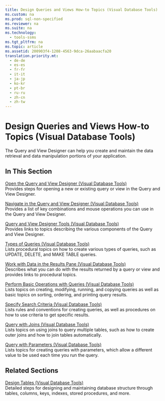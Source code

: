 ```yaml
---
title: Design Queries and Views How-to Topics (Visual Database Tools)
ms.custom: na
ms.prod: sql-non-specified
ms.reviewer: na
ms.suite: na
ms.technology: 
  - tools-ssms
ms.tgt_pltfrm: na
ms.topic: article
ms.assetid: 200903f4-1208-4563-9dca-26aabaacfa20
translation.priority.mt: 
  - de-de
  - es-es
  - fr-fr
  - it-it
  - ja-jp
  - ko-kr
  - pt-br
  - ru-ru
  - zh-cn
  - zh-tw
---
```

# Design Queries and Views How-to Topics (Visual Database Tools)
The Query and View Designer can help you create and maintain the data retrieval and data manipulation portions of your application.  
  
## In This Section  
[Open the Query and View Designer &#40;Visual Database Tools&#41;](../content/Open-the-Query-and-View-Designer--Visual-Database-Tools-.md)  
Provides steps for opening a new or existing query or view in the Query and View Designer.  
  
[Navigate in the Query and View Designer &#40;Visual Database Tools&#41;](../content/Navigate-in-the-Query-and-View-Designer--Visual-Database-Tools-.md)  
Provides a list of key combinations and mouse operations you can use in the Query and View Designer.  
  
[Query and View Designer Tools &#40;Visual Database Tools&#41;](../content/Query-and-View-Designer-Tools--Visual-Database-Tools-.md)  
Provides links to topics describing the various components of the Query and View Designer.  
  
[Types of Queries &#40;Visual Database Tools&#41;](../content/Types-of-Queries--Visual-Database-Tools-.md)  
Lists procedural topics on how to create various types of queries, such as UPDATE, DELETE, and MAKE TABLE queries.  
  
[Work with Data in the Results Pane &#40;Visual Database Tools&#41;](../content/Work-with-Data-in-the-Results-Pane--Visual-Database-Tools-.md)  
Describes what you can do with the results returned by a query or view and provides links to procedural topics.  
  
[Perform Basic Operations with Queries &#40;Visual Database Tools&#41;](../content/Perform-Basic-Operations-with-Queries--Visual-Database-Tools-.md)  
Lists topics on creating, modifying, running, and copying queries as well as basic topics on sorting, ordering, and printing query results.  
  
[Specify Search Criteria &#40;Visual Database Tools&#41;](../content/Specify-Search-Criteria--Visual-Database-Tools-.md)  
Lists rules and conventions for creating queries, as well as procedures on how to use criteria to get specific results.  
  
[Query with Joins &#40;Visual Database Tools&#41;](../content/Query-with-Joins--Visual-Database-Tools-.md)  
Lists topics on using joins to query multiple tables, such as how to create outer joins and how to join tables automatically.  
  
[Query with Parameters &#40;Visual Database Tools&#41;](../content/Query-with-Parameters--Visual-Database-Tools-.md)  
Lists topics for creating queries with parameters, which allow a different value to be used each time you run the query.  
  
## Related Sections  
[Design Tables &#40;Visual Database Tools&#41;](../content/Design-Tables--Visual-Database-Tools-.md)  
Detailed steps for designing and maintaining database structure through tables, columns, keys, indexes, stored procedures, and more.  
  
